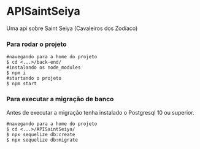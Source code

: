 # APISaintSeiya
Uma api sobre Saint Seiya (Cavaleiros dos Zodíaco)

### Para rodar o projeto

```shell
#navegando para a home do projeto
$ cd <...>/back-end/
#instalando os node_modules
$ npm i
#startando o projeto
$ npm start
```

### Para executar a migração de banco

Antes de executar a migração tenha instalado o Postgresql 10 ou superior.

```shell
#navegando para a home do projeto
$ cd <...>/APISaintSeiya/
$ npx sequelize db:create
$ npx sequelize db:migrate
```
